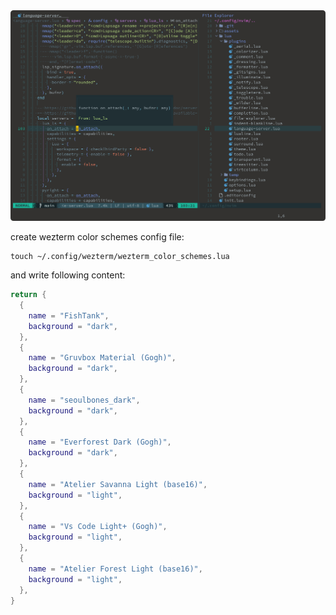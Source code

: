 <img src="./assets/screen_shot.png" />

create wezterm color schemes config file:

```
touch ~/.config/wezterm/wezterm_color_schemes.lua
```

and write following content:
```lua
return {
  {
    name = "FishTank",
    background = "dark",
  },
  {
    name = "Gruvbox Material (Gogh)",
    background = "dark",
  },
  {
    name = "seoulbones_dark",
    background = "dark",
  },
  {
    name = "Everforest Dark (Gogh)",
    background = "dark",
  },
  {
    name = "Atelier Savanna Light (base16)",
    background = "light",
  },
  {
    name = "Vs Code Light+ (Gogh)",
    background = "light",
  },
  {
    name = "Atelier Forest Light (base16)",
    background = "light",
  },
}
```
